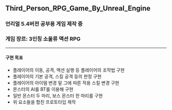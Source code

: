 ## Third_Person_RPG_Game_By_Unreal_Engine

### 언리얼 5.4버전 공부용 게임 제작 중

### 게임 장르: 3인칭 소울류 액션 RPG
---
#### 구현 목표

+ 플레이어의 이동, 공격, 액션 실행 등 플레이어의 조작법 구현
+ 플레이어의 기본 공격, 스킬 공격 등의 판정 구현
+ 플레이어의 아이템 변경 밑 그에 따른 적용 스킬 변경 구현
+ 몬스터의 AI를 BT를 이용해 구현
+ 일반 몬스터 두 마리, 보스 몬스터 한 마리를 구현
+ 위 요소들을 합친 프로토타입 제작


